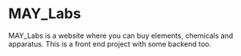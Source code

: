# MAY_Labs
MAY_Labs is a website where you can buy elements, chemicals and apparatus. This is a front end project with some backend too.
